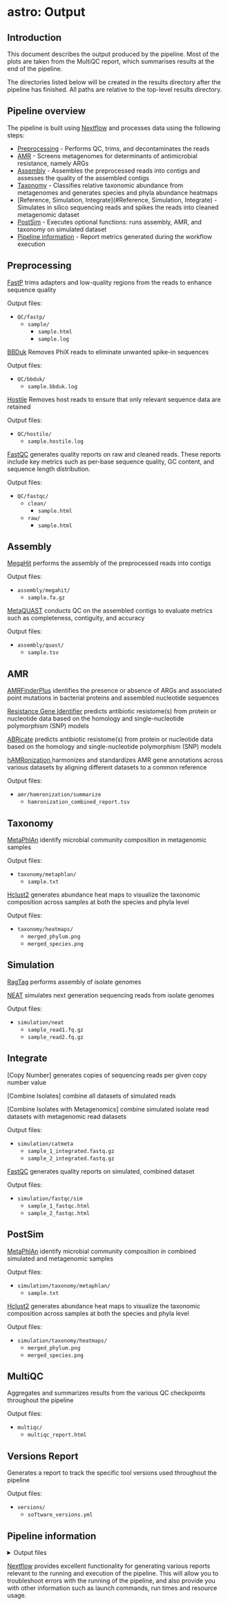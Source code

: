 # astro: Output

## Introduction

This document describes the output produced by the pipeline. Most of the plots are taken from the MultiQC report, which summarises results at the end of the pipeline.

The directories listed below will be created in the results directory after the pipeline has finished. All paths are relative to the top-level results directory.

<!-- TODO nf-core: Write this documentation describing your workflow's output -->

## Pipeline overview

The pipeline is built using [Nextflow](https://www.nextflow.io/) and processes data using the following steps:

- [Preprocessing](#preprocessing) - Performs QC, trims, and decontaminates the reads 
- [AMR](#AMR) - Screens metagenomes for determinants of antimicrobial resistance, namely ARGs
- [Assembly](Assembly) - Assembles the preprocessed reads into contigs and assesses the quality of the assembled contigs 
- [Taxonomy](#Taxonomy) - Classifies relative taxonomic abundance from metagenomes and generates species and phyla abundance heatmaps 
- [Reference, Simulation, Integrate](#Reference, Simulation, Integrate) - Simulates in silico sequencing reads and spikes the reads into cleaned metagenomic dataset 
- [PostSim](#PostSim) - Executes optional functions: runs assembly, AMR, and taxonomy on simulated dataset 
- [Pipeline information](#pipeline-information) - Report metrics generated during the workflow execution

## Preprocessing

[FastP](https://github.com/OpenGene/fastp)  trims adapters and low-quality regions from the reads to enhance sequence quality

Output files:
* `QC/fastp/`
    * `sample/`
      * `sample.html`
      * `sample.log`

[BBDuk](https://github.com/BioInfoTools/BBMap/blob/master/sh/bbduk.sh) Removes PhiX reads to eliminate unwanted spike-in sequences

Output files:
* `QC/bbduk/`
    * `sample.bbduk.log`

[Hostile](https://github.com/bede/hostile) Removes host reads to ensure that only relevant sequence data are retained

Output files:
* `QC/hostile/`
    * `sample.hostile.log`

[FastQC](https://www.bioinformatics.babraham.ac.uk/projects/fastqc/) generates quality reports on raw and cleaned reads. These reports include key metrics such as per-base sequence quality, GC content, and sequence length distribution. 

Output files:
* `QC/fastqc/`
    * `clean/`
      * `sample.html`
    * `raw/`
      * `sample.html`

## Assembly

[MegaHit](https://github.com/voutcn/megahit) performs the assembly of the preprocessed reads into contigs

Output files:
* `assembly/megahit/`
    * `sample.fa.gz`

[MetaQUAST](https://github.com/ablab/quast) conducts QC on the assembled contigs to evaluate metrics such as completeness, contiguity, and accuracy

Output files:
* `assembly/quast/`
    * `sample.tsv`

## AMR

[AMRFinderPlus](https://github.com/ncbi/amr) identifies the presence or absence of ARGs and associated point mutations in bacterial proteins and assembled nucleotide sequences

[Resistance Gene Identifier](https://github.com/arpcard/rgi) predicts antibiotic resistome(s) from protein or nucleotide data based on the homology and single-nucleotide polymorphism (SNP) models

[ABRicate](https://github.com/arpcard/rgi) predicts antibiotic resistome(s) from protein or nucleotide data based on the homology and single-nucleotide polymorphism (SNP) models

[hAMRonization ](https://github.com/arpcard/rgi) harmonizes and standardizes AMR gene annotations across various datasets by aligning different datasets to a common reference

Output files:
* `amr/hamronization/summarize`
    * `hamronization_combined_report.tsv`

## Taxonomy

[MetaPhlAn](https://github.com/biobakery/MetaPhlAn) identify microbial community composition in metagenomic samples

Output files:
* `taxonomy/metaphlan/`
    * `sample.txt`

[Hclust2](https://github.com/SegataLab/hclust2) generates abundance heat maps to visualize the taxonomic composition across samples at both the species and phyla level

Output files:
* `taxonomy/heatmaps/`
    * `merged_phylum.png`
    * `merged_species.png`

## Simulation

[RagTag](https://github.com/malonge/RagTag) performs assembly of isolate genomes

[NEAT](https://github.com/zstephens/neat-genreads) simulates next generation sequencing reads from isolate genomes

Output files:
* `simulation/neat`
    * `sample_read1.fq.gz`
    * `sample_read2.fq.gz`

## Integrate

[Copy Number] generates copies of sequencing reads per given copy number value

[Combine Isolates] combine all datasets of simulated reads

[Combine Isolates with Metagenomics] combine simulated isolate read datasets with metagenomic read datasets

Output files:
* `simulation/catmeta`
    * `sample_1_integrated.fastq.gz`
    * `sample_2_integrated.fastq.gz`

[FastQC](https://www.bioinformatics.babraham.ac.uk/projects/fastqc/) generates quality reports on simulated, combined dataset

Output files:
* `simulation/fastqc/sim`
    * `sample_1_fastqc.html`
    * `sample_2_fastqc.html`

## PostSim

[MetaPhlAn](https://github.com/biobakery/MetaPhlAn) identify microbial community composition in combined simulated and metagenomic samples

Output files:
* `simulation/taxonomy/metaphlan/`
    * `sample.txt`

[Hclust2](https://github.com/SegataLab/hclust2) generates abundance heat maps to visualize the taxonomic composition across samples at both the species and phyla level

Output files:
* `simulation/taxonomy/heatmaps/`
    * `merged_phylum.png`
    * `merged_species.png`

## MultiQC

Aggregates and summarizes results from the various QC checkpoints throughout the pipeline

Output files:
* `multiqc/`
    * `multiqc_report.html`

## Versions Report

Generates a report to track the specific tool versions used throughout the pipeline

Output files:
* `versions/`
    * `software_versions.yml`

## Pipeline information

<details markdown="1">
<summary>Output files</summary>

- `pipeline_info/`
  - Reports generated by Nextflow: `execution_report.html`, `execution_timeline.html`, `execution_trace.txt` and `pipeline_dag.dot`/`pipeline_dag.svg`.
  - Reports generated by the pipeline: `pipeline_report.html`, `pipeline_report.txt` and `software_versions.yml`. The `pipeline_report*` files will only be present if the `--email` / `--email_on_fail` parameter's are used when running the pipeline.
  - Reformatted samplesheet files used as input to the pipeline: `samplesheet.valid.csv`.

</details>

[Nextflow](https://www.nextflow.io/docs/latest/tracing.html) provides excellent functionality for generating various reports relevant to the running and execution of the pipeline. This will allow you to troubleshoot errors with the running of the pipeline, and also provide you with other information such as launch commands, run times and resource usage.

